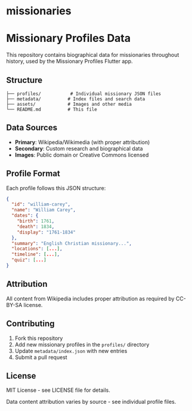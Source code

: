 # missionaries
# Missionary Profiles Data

This repository contains biographical data for missionaries throughout history, used by the Missionary Profiles Flutter app.

## Structure

```
├── profiles/           # Individual missionary JSON files
├── metadata/          # Index files and search data
├── assets/            # Images and other media
└── README.md          # This file
```

## Data Sources

- **Primary**: Wikipedia/Wikimedia (with proper attribution)
- **Secondary**: Custom research and biographical data
- **Images**: Public domain or Creative Commons licensed

## Profile Format

Each profile follows this JSON structure:

```json
{
  "id": "william-carey",
  "name": "William Carey",
  "dates": {
    "birth": 1761,
    "death": 1834,
    "display": "1761-1834"
  },
  "summary": "English Christian missionary...",
  "locations": [...],
  "timeline": [...],
  "quiz": [...]
}
```

## Attribution

All content from Wikipedia includes proper attribution as required by CC-BY-SA license.

## Contributing

1. Fork this repository
2. Add new missionary profiles in the `profiles/` directory
3. Update `metadata/index.json` with new entries
4. Submit a pull request

## License

MIT License - see LICENSE file for details.

Data content attribution varies by source - see individual profile files.
